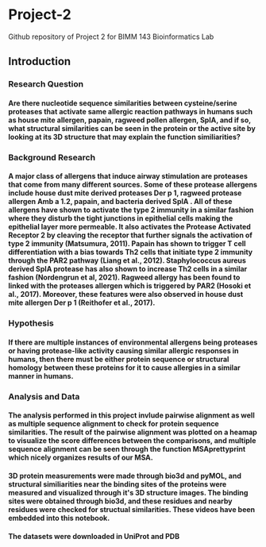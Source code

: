 # Project-2
Github repository of Project 2 for BIMM 143 Bioinformatics Lab


## Introduction

### Research Question

#### Are there nucleotide sequence similarities between cysteine/serine proteases that activate same allergic reaction pathways in humans such as house mite allergen, papain, ragweed pollen allergen, SplA, and if so, what structural similarities can be seen in the protein or the active site by looking at its 3D structure that may explain the function similiarities?

### Background Research

#### A major class of allergens that induce airway stimulation are proteases that come from many different sources. Some of these protease allergens include house dust mite derived proteases Der p 1, ragweed protease allergen Amb a 1.2, papain, and bacteria derived SplA . All of these allergens have shown to activate the type 2 immunity in a similar fashion where they disturb the tight junctions in epithelial cells making the epithelial layer more permeable. It also activates the Protease Activated Receptor 2 by cleaving the receptor that further signals the activation of type 2 immunity (Matsumura, 2011).  Papain has shown to trigger T cell differentiation with a bias towards Th2 cells that initiate type 2 immunity through the PAR2 pathway (Liang et al., 2012). Staphylococcus aureus derived SplA protease has also shown to increase Th2 cells in a similar fashion (Nordengrun et al, 2021). Ragweed allergy has been found to linked with the proteases allergen which is triggered by PAR2 (Hosoki et al., 2017). Moreover, these features were also observed in house dust mite allergen Der p 1 (Reithofer et al., 2017).

### Hypothesis

#### If there are multiple instances of environmental allergens being proteases or having protease-like activity causing similar allergic responses in humans, then there must be either protein sequence or structural homology between these proteins for it to cause allergies in a similar manner in humans.

### Analysis and Data

#### The analysis performed in this project invlude pairwise alignment as well as multiple sequence alignment to check for protein sequence similarities. The result of the pairwise alignment was plotted on a heamap to visualize the score differences between the comparisons, and multiple sequence alignment can be seen through the function MSAprettyprint which nicely organizes results of our MSA.

#### 3D protein measurements were made through bio3d and pyMOL, and structural similiarities near the binding sites of the proteins were measured and visualized through it's 3D structure images. The binding sites were obtained through bio3d, and these residues and nearby residues were checked for structual similarities. These videos have been embedded into this notebook.

#### The datasets were downloaded in UniProt and PDB
